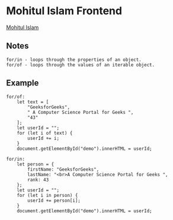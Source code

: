 # Mohitul Islam Frontend

[Mohitul Islam](https://mohitul-islam.com)

## Notes

    for/in - loops through the properties of an object.
    for/of - loops through the values of an iterable object.

## Example

    for/of:
        let text = [
            "GeeksforGeeks",
            " A Computer Science Portal for Geeks ",
            "43"
        ];
        let userId = "";
        for (let i of text) {
            userId += i;
        }
        document.getElementById("demo").innerHTML = userId;

    for/in:
        let person = {
            firstName: "GeeksforGeeks",
            lastName: "<br>A Computer Science Portal for Geeks ",
            rank: 43
        };
        let userId = "";
        for (let i in person) {
            userId += person[i];
        }
        document.getElementById("demo").innerHTML = userId;
